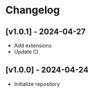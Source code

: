 # Changelog

## [v1.0.1] - 2024-04-27
- Add extensions
- Update CI

## [v1.0.0] - 2024-04-24
- Initialize repository
